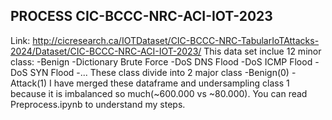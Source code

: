 ## PROCESS CIC-BCCC-NRC-ACI-IOT-2023
Link: http://cicresearch.ca/IOTDataset/CIC-BCCC-NRC-TabularIoTAttacks-2024/Dataset/CIC-BCCC-NRC-ACI-IOT-2023/
This data set inclue 12 minor class:
-Benign
-Dictionary Brute Force
-DoS DNS Flood
-DoS ICMP Flood
-DoS SYN Flood
-...
These class divide into 2 major class
-Benign(0)
-Attack(1)
I have merged these dataframe and undersampling class 1 because it is imbalanced so much(~600.000 vs ~80.000).
You can read Preprocess.ipynb to understand my steps.
